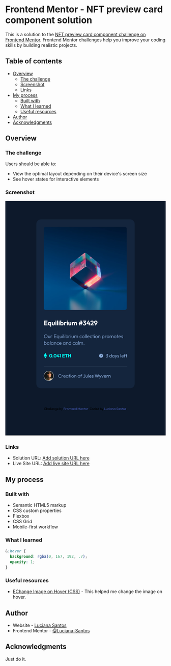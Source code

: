 # Frontend Mentor - NFT preview card component solution

This is a solution to the [NFT preview card component challenge on Frontend Mentor](https://www.frontendmentor.io/challenges/nft-preview-card-component-SbdUL_w0U). Frontend Mentor challenges help you improve your coding skills by building realistic projects. 

## Table of contents

- [Overview](#overview)
  - [The challenge](#the-challenge)
  - [Screenshot](#screenshot)
  - [Links](#links)
- [My process](#my-process)
  - [Built with](#built-with)
  - [What I learned](#what-i-learned)
  - [Useful resources](#useful-resources)
- [Author](#author)
- [Acknowledgments](#acknowledgments)


## Overview

### The challenge

Users should be able to:

- View the optimal layout depending on their device's screen size
- See hover states for interactive elements

### Screenshot

![](https://github.com/Luciana-Santos/nft-preview-card-component/blob/main/img/screenshot.png)


### Links

- Solution URL: [Add solution URL here](https://your-solution-url.com)
- Live Site URL: [Add live site URL here](https://your-live-site-url.com)

## My process

### Built with

- Semantic HTML5 markup
- CSS custom properties
- Flexbox
- CSS Grid
- Mobile-first workflow

### What I learned

```css
&:hover {
  background: rgba(0, 167, 192, .7);
  opacity: 1;
}
```


### Useful resources

- [EChange Image on Hover (CSS)](https://codepen.io/micobd/pen/YmPmNJ) - This helped me change the image on hover.


## Author

- Website - [Luciana Santos](https://github.com/Luciana-Santos)
- Frontend Mentor - [@Luciana-Santos](https://www.frontendmentor.io/profile/Luciana-Santos)


## Acknowledgments

Just do it.

